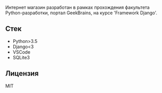 Интернет магазин разработан в рамках прохождения факультета Python-разработки, портал GeekBrains, на курсе 'Framework Django'.

## Стек

* Python>3.5
* Django<3
* VSCode
* SQLite3

## Лицензия

MIT
